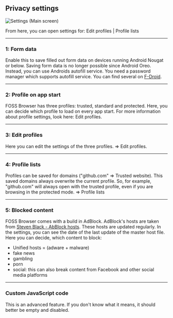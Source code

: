 ## Privacy settings

![Settings (Main screen)](https://github.com/scoute-dich/browser/blob/master/wiki/screenshots/settings_privacy.png)

From here, you can open settings for: Edit profiles | Profile lists

----

### 1: Form data

Enable this to save filled out form data on devices running Android Nougat or below. Saving form data is no longer possible since Android Oreo. Instead, you can use Androids autofill service. You need a password manager which supports autofill service. You can find several on [F-Droid](https://search.f-droid.org/?q=password&lang=en).

----

### 2: Profile on app start

FOSS Browser has three profiles: trusted, standard and protected. Here, you can decide which profile to load on every app start. For more information about profile settings, look here: Edit profiles.

----

### 3: Edit profiles

Here you can edit the settings of the three profiles. ⇒ Edit profiles.

----

### 4: Profile lists

Profiles can be saved for domains ("github.com" ⇒ Trusted website). This saved domains always overwrite the current profile. So, for example, "github.com" will always open with the trusted profile, even if you are browsing in the protected mode. ⇒ Profile lists

----

### 5: Blocked content

FOSS Browser comes with a build in AdBlock. AdBlock's hosts are taken from [Steven Black - AbBlock hosts](https://github.com/StevenBlack/hosts). These hosts are updated regularly. In the settings, you can see the date of the last update of the master host file. Here you can decide, which content to block:

- Unified hosts = (adware + malware)
- fake news
- gambling
- porn
- social: this can also break content from Facebook and other social media platforms

----

### Custom JavaScript code

This is an advanced feature. If you don't know what it means, it should better be empty and disabled.
